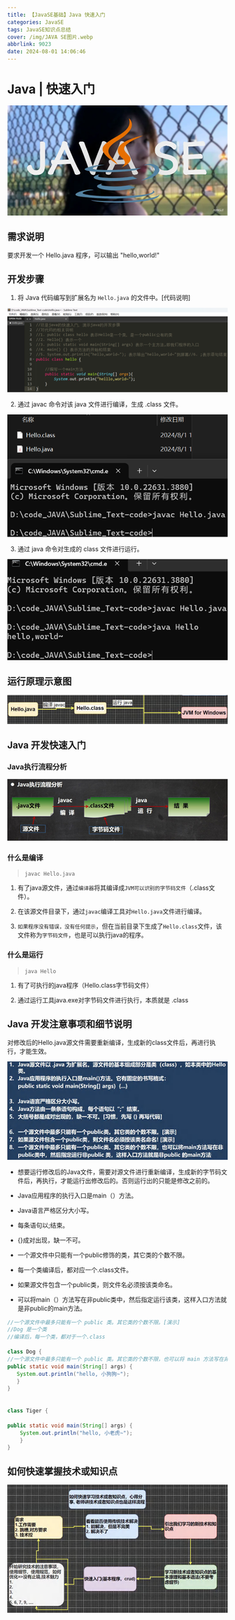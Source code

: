 ```yaml
---
title: 【JavaSE基础】Java 快速入门
categories: JavaSE
tags: JavaSE知识点总结
cover: /img/JAVA SE图片.webp
abbrlink: 9023
date: 2024-08-01 14:06:46
---
```


# Java | 快速入门

![【JavaSE基础】Java 快速入门](./【JavaSE基础】Java%20快速入门/JAVA%20SE图片.webp)

## 需求说明

要求开发一个 Hello.java 程序，可以输出 "hello,world!"

## 开发步骤    

1) 将 Java 代码编写到扩展名为 `Hello.java` 的文件中。[代码说明]

![【JavaSE基础】Java 快速入门](./【JavaSE基础】Java%20快速入门/image.png)

2) 通过 javac 命令对该 java 文件进行编译，生成 .class 文件。

![【JavaSE基础】Java 快速入门](./【JavaSE基础】Java%20快速入门/image-1.png)

3) 通过 java 命令对生成的 class 文件进行运行。

![【JavaSE基础】Java 快速入门](./【JavaSE基础】Java%20快速入门/image-2.png)

## 运行原理示意图

![【JavaSE基础】Java 快速入门](./【JavaSE基础】Java%20快速入门/image-3.png)


## Java 开发快速入门

### Java执行流程分析

![【JavaSE基础】Java 快速入门](./【JavaSE基础】Java%20快速入门/image-4.png)


### 什么是编译

>`javac Hello.java`

1) 有了java源文件，通过`编译器`将其编译成`JVM可以识别的字节码文件`（.class文件）。

2) 在该源文件目录下，通过`javac`编译工具对`Hello.java`文件进行编译。

3) `如果程序没有错误，没有任何提示`，但在当前目录下生成了`Hello.class`文件，该文件称为`字节码文件`，也是可以执行java的程序。


### 什么是运行

>`java Hello`

1) 有了可执行的java程序（Hello.class字节码文件）

2) 通过运行工具java.exe对字节码文件进行执行，本质就是 .class


## Java 开发注意事项和细节说明

对修改后的Hello.java源文件需要重新编译，生成新的class文件后，再进行执行，才能生效。

![【JavaSE基础】Java 快速入门](./【JavaSE基础】Java%20快速入门/image-5.png)

+ 想要运行修改后的Java文件，需要对源文件进行重新编译，生成新的字节码文件后，再执行，才能运行出修改后的。否则运行出的只能是修改之前的。

+ Java应用程序的执行入口是main（）方法。

+ Java语言严格区分大小写。

+ 每条语句以;结束。

+ {}成对出现，缺一不可。

+ 一个源文件中只能有一个public修饰的类，其它类的个数不限。

+ 每一个类编译后，都对应一个.class文件。

+ 如果源文件包含一个public类，则文件名必须按该类命名。

+ 可以将main（）方法写在非public类中，然后指定运行该类，这样入口方法就是非public的main方法。

```java [Java]
//一个源文件中最多只能有一个 public 类。其它类的个数不限。[演示] 
//Dog 是一个类
//编译后，每一个类，都对于一个.class

class Dog {
//一个源文件中最多只能有一个 public 类。其它类的个数不限，也可以将 main 方法写在非 public 类中，//然后指定运行非 public 类，这样入口方法就是非 public 的 main 方法
public static void main(String[] args) {
   System.out.println("hello, 小狗狗~");
   }
}


class Tiger {

public static void main(String[] args) { 
    System.out.println("hello, 小老虎~");
    }
}
```

## 如何快速掌握技术或知识点

![【JavaSE基础】Java 快速入门](./【JavaSE基础】Java%20快速入门/image-6.png)